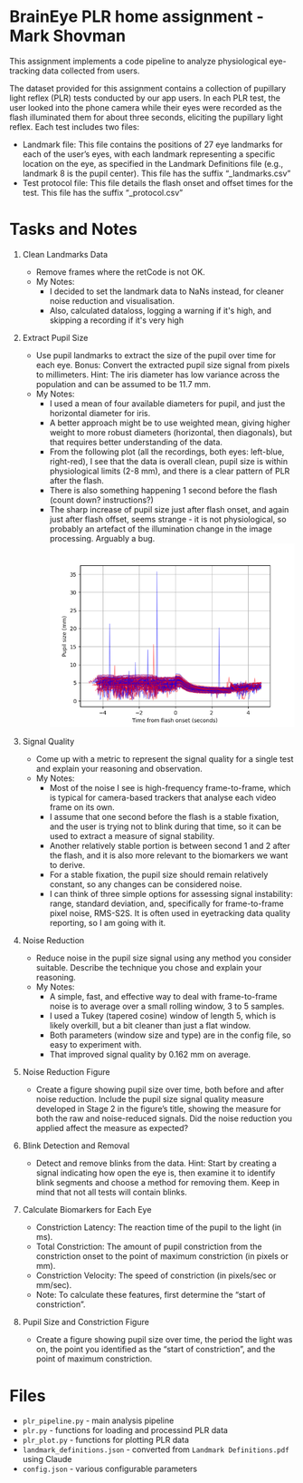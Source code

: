 # BrainEye PLR home assignment - Mark Shovman
This assignment implements a code pipeline to analyze physiological eye-tracking data collected from users.

The dataset provided for this assignment contains a collection of pupillary light reflex (PLR) tests conducted by our app users. In each PLR test, the user looked into the phone camera while their eyes were recorded as the flash illuminated them for about three seconds, eliciting the pupillary light reflex.
Each test includes two files:
* Landmark file: This file contains the positions of 27 eye landmarks for each of the
user’s eyes, with each landmark representing a specific location on the eye, as specified
in the Landmark Definitions file (e.g., landmark 8 is the pupil center). This file has the
suffix “_landmarks.csv”
* Test protocol file: This file details the flash onset and offset times for the test. This file
has the suffix “_protocol.csv”

# Tasks and Notes
1. Clean Landmarks Data
   * Remove frames where the retCode is not OK.
   * My Notes:
     * I decided to set the landmark data to NaNs instead, for cleaner noise reduction and visualisation.
     * Also, calculated dataloss, logging a warning if it's high, and skipping a recording if it's very high   
2. Extract Pupil Size
   * Use pupil landmarks to extract the size of the pupil over time for each eye. Bonus: Convert the extracted pupil size signal from pixels to millimeters. Hint: The iris
   diameter has low variance across the population and can be assumed to be 11.7 mm.
   * My Notes:
     * I used a mean of four available diameters for pupil, and just the horizontal diameter for iris. 
     * A better approach might be to use weighted mean, giving higher weight to more robust diameters (horizontal, then diagonals), but that requires better understanding of the data.
     * From the following plot (all the recordings, both eyes: left-blue, right-red), I see that the data is overall clean, pupil size is within physiological limits (2-8 mm), and there is a clear pattern of PLR after the flash.
     * There is also something happening 1 second before the flash (count down? instructions?)
     * The sharp increase of pupil size just after flash onset, and again just after flash offset, seems strange - it is not physiological, so probably an artefact of the illumination change in the image processing. Arguably a bug.    
   ![Pupil size for all the recordings, both eyes](./figures/pupil_size_mm.png)

3. Signal Quality
   * Come up with a metric to represent the signal quality for a single test and explain your
   reasoning and observation.
   * My Notes:
     * Most of the noise I see is high-frequency frame-to-frame, which is typical for camera-based trackers that analyse each video frame on its own.
     * I assume that one second before the flash is a stable fixation, and the user is trying not to blink during that time, so it can be used to extract a measure of signal stability. 
     * Another relatively stable portion is between second 1 and 2 after the flash, and it is also more relevant to the biomarkers we want to derive.
     * For a stable fixation, the pupil size should remain relatively constant, so any changes can be considered noise.
     * I can think of three simple options for assessing signal instability: range, standard deviation, and, specifically for frame-to-frame pixel noise, RMS-S2S. It is often used in eyetracking data quality reporting, so I am going with it. 
4. Noise Reduction
   * Reduce noise in the pupil size signal using any method you consider suitable. Describe the technique you chose and explain your reasoning.
   * My Notes:
     * A simple, fast, and effective way to deal with frame-to-frame noise is to average over a small rolling window, 3 to 5 samples. 
     * I used a Tukey (tapered cosine) window of length 5, which is likely overkill, but a bit cleaner than just a flat window.
     * Both parameters (window size and type) are in the config file, so easy to experiment with.
     * That improved signal quality by 0.162 mm on average. 
5. Noise Reduction Figure
   * Create a figure showing pupil size over time, both before and after noise reduction.
   Include the pupil size signal quality measure developed in Stage 2 in the figure’s title,
   showing the measure for both the raw and noise-reduced signals. Did the noise
   reduction you applied affect the measure as expected?
6. Blink Detection and Removal
   * Detect and remove blinks from the data. Hint: Start by creating a signal indicating how
   open the eye is, then examine it to identify blink segments and choose a method for
   removing them. Keep in mind that not all tests will contain blinks.
7. Calculate Biomarkers for Each Eye
   * Constriction Latency: The reaction time of the pupil to the light (in ms).
   * Total Constriction: The amount of pupil constriction from the constriction onset to the point of maximum constriction (in pixels or mm).
   * Constriction Velocity: The speed of constriction (in pixels/sec or mm/sec).
   * Note: To calculate these features, first determine the “start of constriction”.
8. Pupil Size and Constriction Figure
    * Create a figure showing pupil size over time, the period the light was on, the point you identified as the “start of constriction”, and the point of maximum constriction.

# Files
* `plr_pipeline.py` - main analysis pipeline
* `plr.py` - functions for loading and processind PLR data
* `plr_plot.py` - functions for plotting PLR data
* `landmark_definitions.json` - converted from `Landmark Definitions.pdf` using Claude
* `config.json` - various configurable parameters